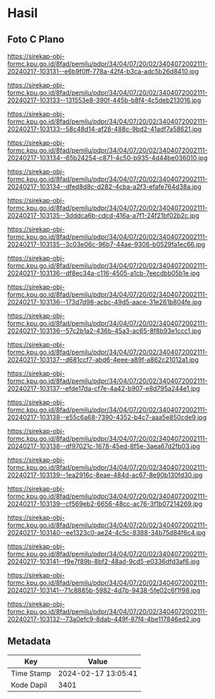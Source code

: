 # Hasil

## Foto C Plano

https://sirekap-obj-formc.kpu.go.id/8fad/pemilu/pdpr/34/04/07/20/02/3404072002111-20240217-103131--e6b9f0ff-778a-42f4-b3ca-adc5b26d8410.jpg

https://sirekap-obj-formc.kpu.go.id/8fad/pemilu/pdpr/34/04/07/20/02/3404072002111-20240217-103133--131553e8-390f-445b-b8f4-4c5deb213016.jpg

https://sirekap-obj-formc.kpu.go.id/8fad/pemilu/pdpr/34/04/07/20/02/3404072002111-20240217-103133--58c48d14-af28-488c-9bd2-41adf7a58621.jpg

https://sirekap-obj-formc.kpu.go.id/8fad/pemilu/pdpr/34/04/07/20/02/3404072002111-20240217-103134--65b24254-c871-4c50-b935-4d44be036010.jpg

https://sirekap-obj-formc.kpu.go.id/8fad/pemilu/pdpr/34/04/07/20/02/3404072002111-20240217-103134--dfed8d8c-d282-4cba-a2f3-efafe764d38a.jpg

https://sirekap-obj-formc.kpu.go.id/8fad/pemilu/pdpr/34/04/07/20/02/3404072002111-20240217-103135--3dddca6b-cdcd-416a-a7f1-24f21bf02b2c.jpg

https://sirekap-obj-formc.kpu.go.id/8fad/pemilu/pdpr/34/04/07/20/02/3404072002111-20240217-103135--3c03e06c-96b7-44ae-9306-b0529fa1ec66.jpg

https://sirekap-obj-formc.kpu.go.id/8fad/pemilu/pdpr/34/04/07/20/02/3404072002111-20240217-103136--df8ec34a-c116-4505-a1cb-7eecdbb05b1e.jpg

https://sirekap-obj-formc.kpu.go.id/8fad/pemilu/pdpr/34/04/07/20/02/3404072002111-20240217-103136--173d7d98-acbc-49d5-aace-31e261b804fe.jpg

https://sirekap-obj-formc.kpu.go.id/8fad/pemilu/pdpr/34/04/07/20/02/3404072002111-20240217-103136--57c2b1a2-436b-45a3-ac65-8f8b93e1ccc1.jpg

https://sirekap-obj-formc.kpu.go.id/8fad/pemilu/pdpr/34/04/07/20/02/3404072002111-20240217-103137--d681ccf7-abd6-4eee-a89f-a862c21012a1.jpg

https://sirekap-obj-formc.kpu.go.id/8fad/pemilu/pdpr/34/04/07/20/02/3404072002111-20240217-103137--efde17da-cf7e-4a42-b907-e8d795a244e1.jpg

https://sirekap-obj-formc.kpu.go.id/8fad/pemilu/pdpr/34/04/07/20/02/3404072002111-20240217-103138--e55c6a68-7390-4352-b4c7-aaa5e850cde9.jpg

https://sirekap-obj-formc.kpu.go.id/8fad/pemilu/pdpr/34/04/07/20/02/3404072002111-20240217-103138--df97021c-1678-45ed-8f5e-3aea67d2fb03.jpg

https://sirekap-obj-formc.kpu.go.id/8fad/pemilu/pdpr/34/04/07/20/02/3404072002111-20240217-103139--1ea2916c-8eae-484d-ac67-8e90b130fd30.jpg

https://sirekap-obj-formc.kpu.go.id/8fad/pemilu/pdpr/34/04/07/20/02/3404072002111-20240217-103139--cf569eb2-6656-48cc-ac76-3f1b07214269.jpg

https://sirekap-obj-formc.kpu.go.id/8fad/pemilu/pdpr/34/04/07/20/02/3404072002111-20240217-103140--ee1323c0-ae24-4c5c-8388-34b75d84f6c4.jpg

https://sirekap-obj-formc.kpu.go.id/8fad/pemilu/pdpr/34/04/07/20/02/3404072002111-20240217-103141--f9e7f89b-8bf2-48ad-9cd5-e0336dfd3af6.jpg

https://sirekap-obj-formc.kpu.go.id/8fad/pemilu/pdpr/34/04/07/20/02/3404072002111-20240217-103141--71c8885b-5982-4d7b-9438-5fe02c6f1f98.jpg

https://sirekap-obj-formc.kpu.go.id/8fad/pemilu/pdpr/34/04/07/20/02/3404072002111-20240217-103132--73a0efc9-8dab-449f-87f4-4be117846ed2.jpg


## Metadata

| Key        | Value               |
| ---------- | ------------------- |
| Time Stamp | 2024-02-17 13:05:41 |
| Kode Dapil | 3401                |



